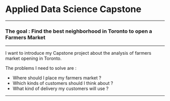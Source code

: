 # Applied Data Science Capstone
***
### The goal : Find the best neighborhood in Toronto to open a Farmers Market
***
I want to introduce my Capstone project about the analysis of farmers market opening in Toronto. 

The problems I need to solve are :

- Where should I place my farmers market ?
- Which kinds of customers should I think about ?
- What kind of delivery my customers will use ?

***

